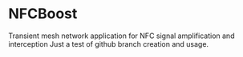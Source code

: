 # NFCBoost
Transient mesh network application for NFC signal amplification and interception
Just a test of github branch creation and usage.
